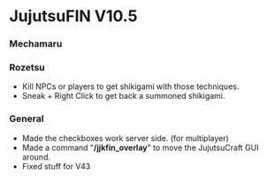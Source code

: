 # JujutsuFIN V10.5

### Mechamaru

### Rozetsu

* Kill NPCs or players to get shikigami with those techniques.
* Sneak + Right Click to get back a summoned shikigami.

### General

* Made the checkboxes work server side. (for multiplayer)
* Made a command "**/jjkfin_overlay**" to move the JujutsuCraft GUI around.
* Fixed stuff for V43